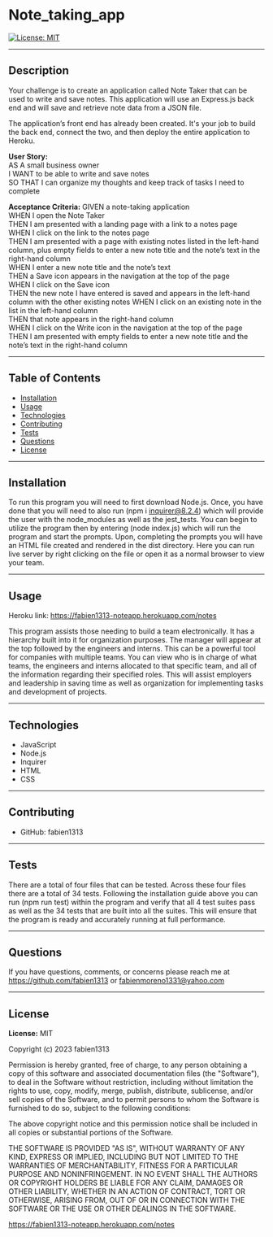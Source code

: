 # Note_taking_app
  [![License: MIT](https://img.shields.io/badge/License-MIT-yellow.svg)](https://opensource.org/licenses/MIT)
  <hr>

  ## Description
Your challenge is to create an application called Note Taker that can be used to write and save notes. This application will use an Express.js back end and will save and retrieve note data from a JSON file.

The application’s front end has already been created. It's your job to build the back end, connect the two, and then deploy the entire application to Heroku.

**User Story:**<br>
AS A small business owner<br>
I WANT to be able to write and save notes<br>
SO THAT I can organize my thoughts and keep track of tasks I need to complete

**Acceptance Criteria:**
GIVEN a note-taking application<br>
WHEN I open the Note Taker<br>
THEN I am presented with a landing page with a link to a notes page<br>
WHEN I click on the link to the notes page<br>
THEN I am presented with a page with existing notes listed in the left-hand column, plus empty fields to enter a new note title and the note’s text in the right-hand column<br>
WHEN I enter a new note title and the note’s text<br>
THEN a Save icon appears in the navigation at the top of the page<br>
WHEN I click on the Save icon<br>
THEN the new note I have entered is saved and appears in the left-hand column with the other existing notes
WHEN I click on an existing note in the list in the left-hand column<br>
THEN that note appears in the right-hand column<br>
WHEN I click on the Write icon in the navigation at the top of the page<br>
THEN I am presented with empty fields to enter a new note title and the note’s text in the right-hand column


  <hr>

  ## Table of Contents
  - [Installation](#installation)
  - [Usage](#usage)
  - [Technologies](#technologies)
  - [Contributing](#contributing)
  - [Tests](#tests)
  - [Questions](#questions)
  - [License](#license)
  <hr>

  ## Installation
  To run this program you will need to first download Node.js. Once, you have done that you will need to also run (npm i inquirer@8.2.4) which will provide the user with the node_modules as well as the jest_tests. You can begin to utilize the program then by entering (node index.js) which will run the program and start the prompts. Upon, completing the prompts you will have an HTML file created and rendered in the dist directory. Here you can run live server by right clicking on the file or open it as a normal browser to view your team.
  <hr>

  ## Usage
  Heroku link: https://fabien1313-noteapp.herokuapp.com/notes 

  This program assists those needing to build a team electronically. It has a hierarchy built into it for organization purposes. The manager will appear at the top followed by the engineers and interns. This can be a powerful tool for companies with multiple teams. You can view who is in charge of what teams, the engineers and interns allocated to that specific team, and all of the information regarding their specified roles. This will assist employers and leadership in saving time as well as organization for implementing tasks and development of projects.
  <hr>

  ## Technologies
 - JavaScript
 - Node.js
 - Inquirer
 - HTML
 - CSS
 <hr>

 ## Contributing
 - GitHub: fabien1313
 <hr>
 
 ## Tests
 There are a total of four files that can be tested. Across these four files there are a total of 34 tests. Following the installation guide above you can run (npm run test) within the program and verify that all 4 test suites pass as well as the 34 tests that are built into all the suites. This will ensure that the program is ready and accurately running at full performance.
 <hr>

 ## Questions
 If you have questions, comments, or concerns please reach me at https://github.com/fabien1313
 or
 fabienmoreno1331@yahoo.com
<hr>

 ## License
 **License:** MIT

Copyright (c) 2023 fabien1313

Permission is hereby granted, free of charge, to any person obtaining a copy
of this software and associated documentation files (the "Software"), to deal
in the Software without restriction, including without limitation the rights
to use, copy, modify, merge, publish, distribute, sublicense, and/or sell
copies of the Software, and to permit persons to whom the Software is
furnished to do so, subject to the following conditions:

The above copyright notice and this permission notice shall be included in all
copies or substantial portions of the Software.

THE SOFTWARE IS PROVIDED "AS IS", WITHOUT WARRANTY OF ANY KIND, EXPRESS OR
IMPLIED, INCLUDING BUT NOT LIMITED TO THE WARRANTIES OF MERCHANTABILITY,
FITNESS FOR A PARTICULAR PURPOSE AND NONINFRINGEMENT. IN NO EVENT SHALL THE
AUTHORS OR COPYRIGHT HOLDERS BE LIABLE FOR ANY CLAIM, DAMAGES OR OTHER
LIABILITY, WHETHER IN AN ACTION OF CONTRACT, TORT OR OTHERWISE, ARISING FROM,
OUT OF OR IN CONNECTION WITH THE SOFTWARE OR THE USE OR OTHER DEALINGS IN THE
SOFTWARE.




https://fabien1313-noteapp.herokuapp.com/notes 